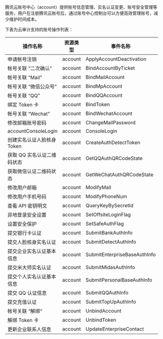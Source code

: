 腾讯云账号中心（account）提供账号信息管理、实名认证变更、账号安全管理等服务，用户在注册腾讯云账号后，通过账号中心控制台可以方便高效管理账号，减少维护时间成本。

下表为云审计支持的账号操作列表：

| 操作名称                   | 资源类型 | 事件名称                     |
| -------------------------- | -------- | ---------------------------- |
| 申请帐号注销               | account  | ApplyAccountDeactivation     |
| 帐号关联 “二次确认”        | account  | BindAccountByTicket          |
| 帐号关联 “Mail”            | account  | BindMailAccount              |
| 帐号关联 “微信公众号”      | account  | BindMpAccount                |
| 帐号关联 “QQ”              | account  | BindQQAccount                |
| 绑定 Token 卡              | account  | BindToken                    |
| 帐号关联 “Wechat”          | account  | BindWechatAccount            |
| 修改邮箱账号密码           | account  | ChangeMailPassword           |
| accountConsoleLogin        | account  | ConsoleLogin                 |
| 创建实名认证人脸核身 Token | account  | CreateAuthDetectToken        |
| 获取 QQ 实名认证二维码状态 | account  | GetQQAuthQRCodeState         |
| 获取微信认证二维码状态     | account  | GetWeChatAuthQRCodeState     |
| 修改用户邮箱               | account  | ModifyMail                   |
| 修改用户手机号码           | account  | ModifyPhoneNum               |
| 查看 API 密钥明文          | account  | QueryKeyBySecretId           |
| 异地登录安全设置           | account  | SetOffsiteLoginFlag          |
| 设置安全保护               | account  | SetSafeAuthFlag              |
| 提交银行卡认证             | account  | SubmitBankAuthInfo           |
| 提交人脸核身实名认证       | account  | SubmitDetectAuthInfo         |
| 提交企业实名认证基本信息   | account  | SubmitEnterpriseBaseAuthInfo |
| 提交米大师实名认证         | account  | SubmitMidasAuthInfo          |
| 提交个人实名认证基本信息   | account  | SubmitPersonalBaseAuthInfo   |
| 提交 QQ 认证信息           | account  | SubmitQQAuthInfo             |
| 提交充值认证               | account  | SubmitTopUpAuthInfo          |
| 帐号关联 “解绑”            | account  | UnbindAccount                |
| 解绑 Token 卡              | account  | UnbindToken                  |
| 更新企业联系人信息         | account  | UpdateEnterpriseContact      |
